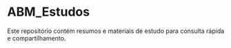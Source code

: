 # ABM_Estudos
 Este repositório contém resumos e materiais de estudo para consulta rápida e compartilhamento.
